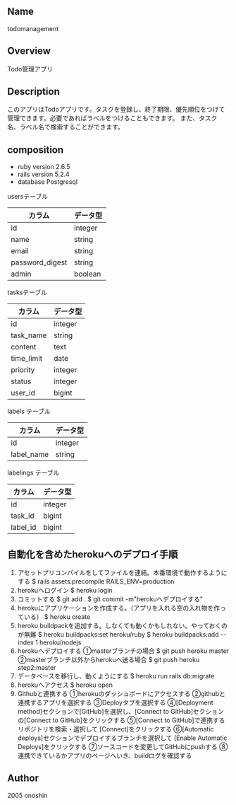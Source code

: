 ## Name
todomanagement

## Overview
Todo管理アプリ　
## Description
このアプリはTodoアプリです。タスクを登録し、終了期限、優先順位をつけて管理できます。必要であればラベルをつけることもできます。
また、タスク名、ラベル名で検索することができます。
## composition
- ruby version 2.6.5
- rails version 5.2.4
- database Postgresql

usersテーブル

| カラム   | データ型 |
| ----   | ------ |
|  id    | integer|
|  name  | string |
|  email  | string |
|  password_digest  | string |
|  admin  | boolean |

tasksテーブル

| カラム   | データ型 |
| ----   | ------ |
|  id    | integer|
|  task_name  | string |
| content | text |
| time_limit | date |
| priority | integer |
|  status  | integer |
| user_id | bigint |

labels テーブル

| カラム   | データ型 |
| ----   | ------ |
|  id    | integer|
| label_name | string |

labelings テーブル

| カラム   | データ型 |
| ----   | ------ |
|  id    | integer|
| task_id | bigint |
| label_id| bigint |

## 自動化を含めたherokuへのデプロイ手順
1. アセットプリコンパイルをしてファイルを連結。本番環境で動作するようにする
  $ rails assets:precompile RAILS_ENV=production
2. herokuへログイン
  $ heroku login
3. コミットする
  $ git add .
  $ git commit -m"herokuへデプロイする"
4. herokuにアプリケーションを作成する。（アプリを入れる空の入れ物を作っている）
  $ heroku create
5. heroku buildpackを追加する。しなくても動くかもしれない。やっておくのが無難
  $ heroku buildpacks:set heroku/ruby
  $ heroku buildpacks:add --index 1 heroku/nodejs
6. herokuへデプロイする
  ①masterブランチの場合
    $ git push heroku master
  ②masterブランチ以外からherokuへ送る場合
    $ git push heroku step2:master
7. データベースを移行し、動くようにする
  $ heroku run rails db:migrate
8. herokuへアクセス
  $ heroku open
9. Githubと連携する
  ①herokuのダッシュボードにアクセスする
  ②githubと連携するアプリを選択する
  ③Deployタブを選択する
  ④[Deployment method]セクションで[GitHub]を選択し、[Connect to GitHub]セクションの[Connect   to GitHub]をクリックする
  ⑤[Connect to GitHub]で連携するリポジトリを検索・選択して [Connect]をクリックする
  ⑥[Automatic deploys]セクションでデプロイするブランチを選択して [Enable Automatic Deploys]をクリックする
  ⑦ソースコードを変更してGitHubにpushする
  ⑧連携できているかアプリのページへいき、buildログを確認する

## Author
2005 onoshin
